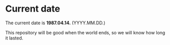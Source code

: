 # Current date

The current date is **1987.04.14.** (YYYY.MM.DD.)

This repository will be good when the world ends, so we will know how long it lasted.